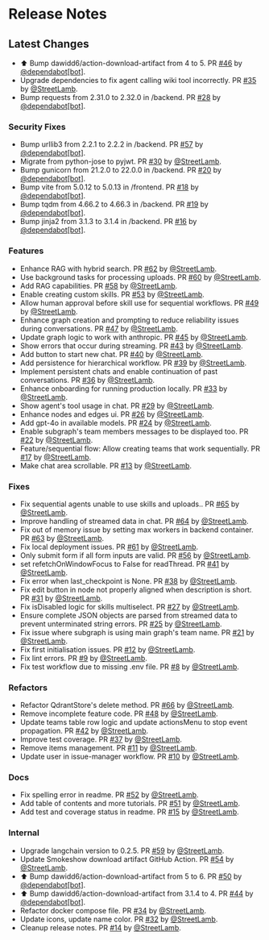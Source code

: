 # Release Notes

## Latest Changes

* ⬆ Bump dawidd6/action-download-artifact from 4 to 5. PR [#46](https://github.com/StreetLamb/tribe/pull/46) by [@dependabot[bot]](https://github.com/apps/dependabot).
* Upgrade dependencies to fix agent calling wiki tool incorrectly. PR [#35](https://github.com/StreetLamb/tribe/pull/35) by [@StreetLamb](https://github.com/StreetLamb).
* Bump requests from 2.31.0 to 2.32.0 in /backend. PR [#28](https://github.com/StreetLamb/tribe/pull/28) by [@dependabot[bot]](https://github.com/apps/dependabot).

### Security Fixes

* Bump urllib3 from 2.2.1 to 2.2.2 in /backend. PR [#57](https://github.com/StreetLamb/tribe/pull/57) by [@dependabot[bot]](https://github.com/apps/dependabot).
* Migrate from python-jose to pyjwt. PR [#30](https://github.com/StreetLamb/tribe/pull/30) by [@StreetLamb](https://github.com/StreetLamb).
* Bump gunicorn from 21.2.0 to 22.0.0 in /backend. PR [#20](https://github.com/StreetLamb/tribe/pull/20) by [@dependabot[bot]](https://github.com/apps/dependabot).
* Bump vite from 5.0.12 to 5.0.13 in /frontend. PR [#18](https://github.com/StreetLamb/tribe/pull/18) by [@dependabot[bot]](https://github.com/apps/dependabot).
* Bump tqdm from 4.66.2 to 4.66.3 in /backend. PR [#19](https://github.com/StreetLamb/tribe/pull/19) by [@dependabot[bot]](https://github.com/apps/dependabot).
* Bump jinja2 from 3.1.3 to 3.1.4 in /backend. PR [#16](https://github.com/StreetLamb/tribe/pull/16) by [@dependabot[bot]](https://github.com/apps/dependabot).

### Features

* Enhance RAG with hybrid search. PR [#62](https://github.com/StreetLamb/tribe/pull/62) by [@StreetLamb](https://github.com/StreetLamb).
* Use background tasks for processing uploads. PR [#60](https://github.com/StreetLamb/tribe/pull/60) by [@StreetLamb](https://github.com/StreetLamb).
* Add RAG capabilities. PR [#58](https://github.com/StreetLamb/tribe/pull/58) by [@StreetLamb](https://github.com/StreetLamb).
* Enable creating custom skills. PR [#53](https://github.com/StreetLamb/tribe/pull/53) by [@StreetLamb](https://github.com/StreetLamb).
* Allow human approval before skill use for sequential workflows. PR [#49](https://github.com/StreetLamb/tribe/pull/49) by [@StreetLamb](https://github.com/StreetLamb).
* Enhance graph creation and prompting to reduce reliability issues during conversations. PR [#47](https://github.com/StreetLamb/tribe/pull/47) by [@StreetLamb](https://github.com/StreetLamb).
* Update graph logic to work with anthropic. PR [#45](https://github.com/StreetLamb/tribe/pull/45) by [@StreetLamb](https://github.com/StreetLamb).
* Show errors that occur during streaming. PR [#43](https://github.com/StreetLamb/tribe/pull/43) by [@StreetLamb](https://github.com/StreetLamb).
* Add button to start new chat. PR [#40](https://github.com/StreetLamb/tribe/pull/40) by [@StreetLamb](https://github.com/StreetLamb).
* Add persistence for hierarchical workflow. PR [#39](https://github.com/StreetLamb/tribe/pull/39) by [@StreetLamb](https://github.com/StreetLamb).
* Implement persistent chats and enable continuation of past conversations. PR [#36](https://github.com/StreetLamb/tribe/pull/36) by [@StreetLamb](https://github.com/StreetLamb).
* Enhance onboarding for running production locally. PR [#33](https://github.com/StreetLamb/tribe/pull/33) by [@StreetLamb](https://github.com/StreetLamb).
* Show agent's tool usage in chat. PR [#29](https://github.com/StreetLamb/tribe/pull/29) by [@StreetLamb](https://github.com/StreetLamb).
* Enhance nodes and edges ui. PR [#26](https://github.com/StreetLamb/tribe/pull/26) by [@StreetLamb](https://github.com/StreetLamb).
* Add gpt-4o in available models. PR [#24](https://github.com/StreetLamb/tribe/pull/24) by [@StreetLamb](https://github.com/StreetLamb).
* Enable subgraph's team members messages to be displayed too. PR [#22](https://github.com/StreetLamb/tribe/pull/22) by [@StreetLamb](https://github.com/StreetLamb).
* Feature/sequential flow: Allow creating teams that work sequentially. PR [#17](https://github.com/StreetLamb/tribe/pull/17) by [@StreetLamb](https://github.com/StreetLamb).
* Make chat area scrollable. PR [#13](https://github.com/StreetLamb/tribe/pull/13) by [@StreetLamb](https://github.com/StreetLamb).

### Fixes

* Fix sequential agents unable to use skills and uploads.. PR [#65](https://github.com/StreetLamb/tribe/pull/65) by [@StreetLamb](https://github.com/StreetLamb).
* Improve handling of streamed data in chat. PR [#64](https://github.com/StreetLamb/tribe/pull/64) by [@StreetLamb](https://github.com/StreetLamb).
* Fix out of memory issue by setting max workers in backend container. PR [#63](https://github.com/StreetLamb/tribe/pull/63) by [@StreetLamb](https://github.com/StreetLamb).
* Fix local deployment issues. PR [#61](https://github.com/StreetLamb/tribe/pull/61) by [@StreetLamb](https://github.com/StreetLamb).
* Only submit form if all form inputs are valid. PR [#56](https://github.com/StreetLamb/tribe/pull/56) by [@StreetLamb](https://github.com/StreetLamb).
* set refetchOnWindowFocus to False for readThread. PR [#41](https://github.com/StreetLamb/tribe/pull/41) by [@StreetLamb](https://github.com/StreetLamb).
* Fix error when last_checkpoint is None. PR [#38](https://github.com/StreetLamb/tribe/pull/38) by [@StreetLamb](https://github.com/StreetLamb).
* Fix edit button in node not properly aligned when description is short. PR [#31](https://github.com/StreetLamb/tribe/pull/31) by [@StreetLamb](https://github.com/StreetLamb).
* Fix isDisabled logic for skills multiselect. PR [#27](https://github.com/StreetLamb/tribe/pull/27) by [@StreetLamb](https://github.com/StreetLamb).
* Ensure complete JSON objects are parsed from streamed data to prevent unterminated string errors. PR [#25](https://github.com/StreetLamb/tribe/pull/25) by [@StreetLamb](https://github.com/StreetLamb).
* Fix issue where subgraph is using main graph's team name. PR [#21](https://github.com/StreetLamb/tribe/pull/21) by [@StreetLamb](https://github.com/StreetLamb).
* Fix first initialisation issues. PR [#12](https://github.com/StreetLamb/tribe/pull/12) by [@StreetLamb](https://github.com/StreetLamb).
* Fix lint errors. PR [#9](https://github.com/StreetLamb/tribe/pull/9) by [@StreetLamb](https://github.com/StreetLamb).
* Fix test workflow due to missing .env file. PR [#8](https://github.com/StreetLamb/tribe/pull/8) by [@StreetLamb](https://github.com/StreetLamb).

### Refactors

* Refactor QdrantStore's delete method. PR [#66](https://github.com/StreetLamb/tribe/pull/66) by [@StreetLamb](https://github.com/StreetLamb).
* Remove incomplete feature code. PR [#48](https://github.com/StreetLamb/tribe/pull/48) by [@StreetLamb](https://github.com/StreetLamb).
* Update teams table row logic and update actionsMenu to stop event propagation. PR [#42](https://github.com/StreetLamb/tribe/pull/42) by [@StreetLamb](https://github.com/StreetLamb).
* Improve test coverage. PR [#37](https://github.com/StreetLamb/tribe/pull/37) by [@StreetLamb](https://github.com/StreetLamb).
* Remove items management. PR [#11](https://github.com/StreetLamb/tribe/pull/11) by [@StreetLamb](https://github.com/StreetLamb).
* Update user in issue-manager workflow. PR [#10](https://github.com/StreetLamb/tribe/pull/10) by [@StreetLamb](https://github.com/StreetLamb).

### Docs

* Fix spelling error in readme. PR [#52](https://github.com/StreetLamb/tribe/pull/52) by [@StreetLamb](https://github.com/StreetLamb).
* Add table of contents and more tutorials. PR [#51](https://github.com/StreetLamb/tribe/pull/51) by [@StreetLamb](https://github.com/StreetLamb).
* Add test and coverage status in readme. PR [#15](https://github.com/StreetLamb/tribe/pull/15) by [@StreetLamb](https://github.com/StreetLamb).

### Internal

* Upgrade langchain version to 0.2.5. PR [#59](https://github.com/StreetLamb/tribe/pull/59) by [@StreetLamb](https://github.com/StreetLamb).
* Update Smokeshow download artifact GitHub Action. PR [#54](https://github.com/StreetLamb/tribe/pull/54) by [@StreetLamb](https://github.com/StreetLamb).
* ⬆ Bump dawidd6/action-download-artifact from 5 to 6. PR [#50](https://github.com/StreetLamb/tribe/pull/50) by [@dependabot[bot]](https://github.com/apps/dependabot).
* ⬆ Bump dawidd6/action-download-artifact from 3.1.4 to 4. PR [#44](https://github.com/StreetLamb/tribe/pull/44) by [@dependabot[bot]](https://github.com/apps/dependabot).
* Refactor docker compose file. PR [#34](https://github.com/StreetLamb/tribe/pull/34) by [@StreetLamb](https://github.com/StreetLamb).
* Update icons, update name color. PR [#32](https://github.com/StreetLamb/tribe/pull/32) by [@StreetLamb](https://github.com/StreetLamb).
* Cleanup release notes. PR [#14](https://github.com/StreetLamb/tribe/pull/14) by [@StreetLamb](https://github.com/StreetLamb).
